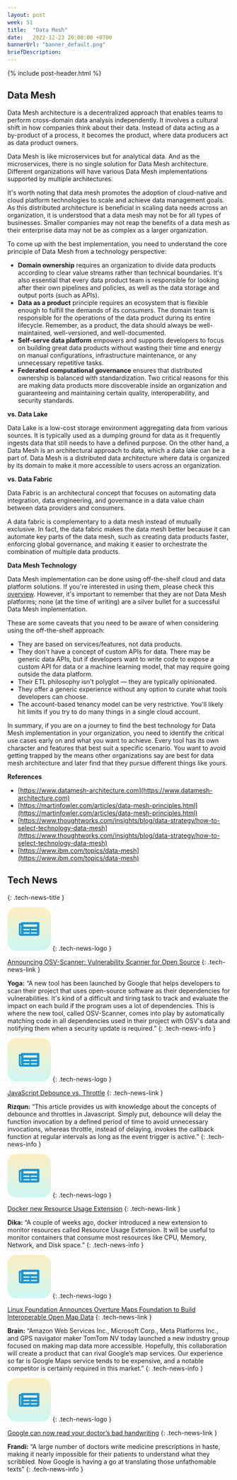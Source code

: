```yaml
---
layout: post
week: 51
title:  "Data Mesh"
date:   2022-12-23 20:00:00 +0700
bannerUrl: "banner_default.png"
briefDescription: 
---
```


{% include post-header.html %}

## Data Mesh

Data Mesh architecture is a decentralized approach that enables teams to perform cross-domain data analysis independently. It involves a cultural shift in how companies think about their data. Instead of data acting as a by-product of a process, it becomes the product, where data producers act as data product owners.

Data Mesh is like microservices but for analytical data. And as the microservices, there is no single solution for Data Mesh architecture. Different organizations will have various Data Mesh implementations supported by multiple architectures.

It's worth noting that data mesh promotes the adoption of cloud-native and cloud platform technologies to scale and achieve data management goals. As this distributed architecture is beneficial in scaling data needs across an organization, it is understood that a data mesh may not be for all types of businesses. Smaller companies may not reap the benefits of a data mesh as their enterprise data may not be as complex as a larger organization.

To come up with the best implementation, you need to understand the core principle of Data Mesh from a technology perspective:

- **Domain ownership** requires an organization to divide data products according to clear value streams rather than technical boundaries. It's also essential that every data product team is responsible for looking after their own pipelines and policies, as well as the data storage and output ports (such as APIs).
- **Data as a product** principle requires an ecosystem that is flexible enough to fulfill the demands of its consumers. The domain team is responsible for the operations of the data product during its entire lifecycle. Remember, as a product, the data should always be well-maintained, well-versioned, and well-documented.
- **Self-serve data platform** empowers and supports developers to focus on building great data products without wasting their time and energy on manual configurations, infrastructure maintenance, or any unnecessary repetitive tasks.
- **Federated computational governance** ensures that distributed ownership is balanced with standardization. Two critical reasons for this are making data products more discoverable inside an organization and guaranteeing and maintaining certain quality, interoperability, and security standards.

__vs. Data Lake__

Data Lake is a low-cost storage environment aggregating data from various sources. It is typically used as a dumping ground for data as it frequently ingests data that still needs to have a defined purpose. On the other hand, a Data Mesh is an architectural approach to data, which a data lake can be a part of. Data Mesh is a distributed data architecture where data is organized by its domain to make it more accessible to users across an organization.

__vs. Data Fabric__

Data Fabric is an architectural concept that focuses on automating data integration, data engineering, and governance in a data value chain between data providers and consumers.

A data fabric is complementary to a data mesh instead of mutually exclusive. In fact, the data fabric makes the data mesh better because it can automate key parts of the data mesh, such as creating data products faster, enforcing global governance, and making it easier to orchestrate the combination of multiple data products.

__Data Mesh Technology__

Data Mesh implementation can be done using off-the-shelf cloud and data platform solutions. If you're interested in using them, please check this [overview](https://github.com/ryandawsonuk/data-platforms-tools). However, it's important to remember that they are not Data Mesh platforms; none (at the time of writing) are a silver bullet for a successful Data Mesh implementation.

These are some caveats that you need to be aware of when considering using the off-the-shelf approach:

- They are based on services/features, not data products.
- They don't have a concept of custom APIs for data. There may be generic data APIs, but if developers want to write code to expose a custom API for data or a machine learning model, that may require going outside the data platform.
- Their ETL philosophy isn't polyglot — they are typically opinionated.
- They offer a generic experience without any option to curate what tools developers can choose.
- The account-based tenancy model can be very restrictive. You'll likely hit limits if you try to do many things in a single cloud account.

In summary, if you are on a journey to find the best technology for Data Mesh implementation in your organization, you need to identify the critical use cases early on and what you want to achieve. Every tool has its own character and features that best suit a specific scenario. You want to avoid getting trapped by the means other organizations say are best for data mesh architecture and later find that they pursue different things like yours.

__References__

- [https://www.datamesh-architecture.com](https://www.datamesh-architecture.com)
- [https://martinfowler.com/articles/data-mesh-principles.html](https://martinfowler.com/articles/data-mesh-principles.html)
- [https://www.thoughtworks.com/insights/blog/data-strategy/how-to-select-technology-data-mesh](https://www.thoughtworks.com/insights/blog/data-strategy/how-to-select-technology-data-mesh)
- [https://www.ibm.com/topics/data-mesh](https://www.ibm.com/topics/data-mesh)

## Tech News
{: .tech-news-title }

![memo](/assets/images/tech-news.svg)
{: .tech-news-logo }

[Announcing OSV-Scanner: Vulnerability Scanner for Open Source](https://security.googleblog.com/2022/12/announcing-osv-scanner-vulnerability.html)
{: .tech-news-link }

__Yoga:__ “A new tool has been launched by Google that helps developers to scan their project that uses open-source software as their dependencies for vulnerabilities. It's kind of a difficult and tiring task to track and evaluate the impact on each build if the program uses a lot of dependencies. This is where the new tool, called OSV-Scanner, comes into play by automatically matching code in all dependencies used in their project with OSV's data and notifying them when a security update is required.”
{: .tech-news-info }

![memo](/assets/images/tech-news.svg)
{: .tech-news-logo }

[JavaScript Debounce vs. Throttle](https://www.syncfusion.com/blogs/post/javascript-debounce-vs-throttle.aspx)
{: .tech-news-link }

__Rizqun:__ “This article provides us with knowledge about the concepts of debounce and throttles in Javascript. Simply put, debounce will delay the function invocation by a defined period of time to avoid unnecessary invocations, whereas throttle, instead of delaying, invokes the callback function at regular intervals as long as the event trigger is active.”
{: .tech-news-info }

![memo](/assets/images/tech-news.svg)
{: .tech-news-logo }

[Docker new Resource Usage Extension](https://hub.docker.com/extensions/docker/resource-usage-extension)
{: .tech-news-link }

__Dika:__ “A couple of weeks ago, docker introduced a new extension to monitor resources called Resource Usage Extension. It will be useful to monitor containers that consume most resources like CPU, Memory, Network, and Disk space.”
{: .tech-news-info }

![memo](/assets/images/tech-news.svg)
{: .tech-news-logo }

[Linux Foundation Announces Overture Maps Foundation to Build Interoperable Open Map Data](https://www.linuxfoundation.org/press/linux-foundation-announces-overture-maps-foundation-to-build-interoperable-open-map-data)
{: .tech-news-link }

__Brain:__ “Amazon Web Services Inc., Microsoft Corp., Meta Platforms Inc., and GPS navigator maker TomTom NV today launched a new industry group focused on making map data more accessible. Hopefully, this collaboration will create a product that can rival Google’s map services. Our experience so far is Google Maps service tends to be expensive, and a notable competitor is certainly required in this market.”
{: .tech-news-info }

![memo](/assets/images/tech-news.svg)
{: .tech-news-logo }

[Google can now read your doctor’s bad handwriting](https://techcrunch.com/2022/12/18/google-can-now-decode-doctors-bad-handwriting/)
{: .tech-news-link }

__Frandi:__ “A large number of doctors write medicine prescriptions in haste, making it nearly impossible for their patients to understand what they scribbled. Now Google is having a go at translating those unfathomable texts”
{: .tech-news-info }
